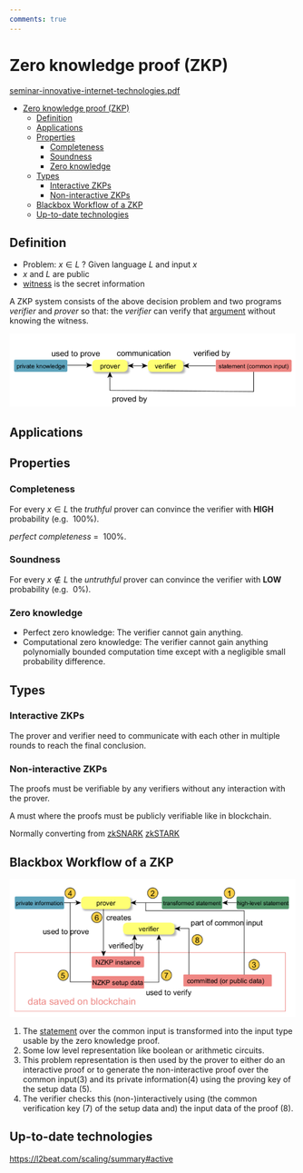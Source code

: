 ```yaml
---
comments: true
---
```


# Zero knowledge proof (ZKP)

[seminar-innovative-internet-technologies.pdf](../articles/seminar-innovative-internet-technologies/NET-2022-07-1_08.pdf)

<!-- TOC -->

* [Zero knowledge proof (ZKP)](#zero-knowledge-proof-zkp)
  * [Definition](#definition)
  * [Applications](#applications)
  * [Properties](#properties)
    * [Completeness](#completeness)
    * [Soundness](#soundness)
    * [Zero knowledge](#zero-knowledge)
  * [Types](#types)
    * [Interactive ZKPs](#interactive-zkps)
    * [Non-interactive ZKPs](#non-interactive-zkps)
  * [Blackbox Workflow of a ZKP](#blackbox-workflow-of-a-zkp)
  * [Up-to-date technologies](#up-to-date-technologies)

<!-- TOC -->

## Definition

* Problem: $x \in L$ ? Given language $L$ and input $x$
* $x$ and $L$ are public
* [witness](witness.md) is the secret information

A ZKP system consists of the above decision problem and two programs *verifier* and *prover* so that: the *verifier* can
verify that [argument](arguments.md) without knowing the witness.

![zkp.png](attachments/zkp.png)

## Applications

## Properties

### Completeness

For every $x \in L$ the *truthful* prover can convince the verifier with **HIGH** probability (e.g. $~100\%$).

*perfect completeness* = $~100\%$.

### Soundness

For every $x \notin L$ the *untruthful* prover can convince the verifier with **LOW** probability (e.g. $~0\%$).

### Zero knowledge

* Perfect zero knowledge: The verifier cannot gain anything.
* Computational zero knowledge: The verifier cannot gain anything polynomially bounded computation time except with a
  negligible small probability difference.

## Types

### Interactive ZKPs

The prover and verifier need to communicate with each other in multiple rounds to reach the final conclusion.

### Non-interactive ZKPs

The proofs must be verifiable by any verifiers without any interaction with the prover.

A must where the proofs must be publicly verifiable like in blockchain.

Normally converting from
[zkSNARK](zkSNARK.md)
[zkSTARK](zkSTARK.md)

## Blackbox Workflow of a ZKP

![non_interactive_zkp.png](attachments/non_interactive_zkp.png)

1. The [statement](statement.md) over the common input is transformed into the input type usable by the zero knowledge
   proof.
2. Some low level representation like boolean or arithmetic circuits.
3. This problem representation is then used by the prover to either do an interactive proof or to generate the
   non-interactive proof over the common input(3) and its private information(4) using the proving key of the setup
   data (5).
4. The verifier checks this (non-)interactively using (the common verification key (7) of the setup data and) the input
   data of the proof (8).

## Up-to-date technologies

<https://l2beat.com/scaling/summary#active>
